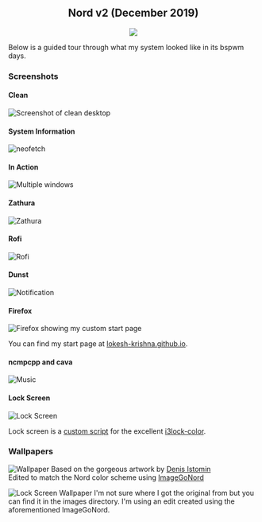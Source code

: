 <p align="center">
  <h2 align="center">Nord v2 (December 2019)</h2>
</p>

<p align="center">
    <a href="https://nordtheme.com">
        <img src="https://img.shields.io/static/v1?label=Powered%20By&message=Nord&color=88c0d0&style=for-the-badge&labelColor=2e3440" />
    </a>
</p>
Below is a guided tour through what my system looked like in its bspwm days.


### Screenshots
#### Clean
![Screenshot of clean desktop](/nord-v2/images/clean.png)
#### System Information
![neofetch](/nord-v2/images/system_information.png)
#### In Action
![Multiple windows](/nord-v2/images/busy.png)
#### Zathura
![Zathura](/nord-v2/images/zathura.png)
#### Rofi
![Rofi](/nord-v2/images/rofi.png)
#### Dunst 
![Notification](/nord-v2/images/notification.png)
#### Firefox
![Firefox showing my custom start page](/nord-v2/images/firefox.png)

You can find my start page at [lokesh-krishna.github.io](https://github.com/lokesh-krishna/lokesh-krishna.github.io).

#### ncmpcpp and cava
![Music](/nord-v2/images/music.png)

#### Lock Screen
![Lock Screen](/nord-v2/images/lock.png)

Lock screen is a [custom script](/nord-v2/bin/lock.sh) for the excellent [i3lock-color](https://github.com/Raymo111/i3lock-color).

### Wallpapers
![Wallpaper](/nord-v2/images/wallpaper.png)
Based on the gorgeous artwork by [Denis Istomin](https://www.artstation.com/artwork/YeePYb)  
Edited to match the Nord color scheme using [ImageGoNord](https://ign.schrodinger-hat.it/)

![Lock Screen Wallpaper](/nord-v2/images/lock-wallpaper-edit.png)
I'm not sure where I got the original from but you can find it in the images directory. I'm using an edit created using the aforementioned ImageGoNord.
